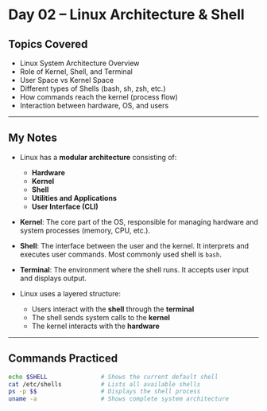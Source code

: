 # Day 02 – Linux Architecture & Shell

## Topics Covered

- Linux System Architecture Overview
- Role of Kernel, Shell, and Terminal
- User Space vs Kernel Space
- Different types of Shells (bash, sh, zsh, etc.)
- How commands reach the kernel (process flow)
- Interaction between hardware, OS, and users

---

## My Notes

- Linux has a **modular architecture** consisting of:
  - **Hardware**
  - **Kernel**
  - **Shell**
  - **Utilities and Applications**
  - **User Interface (CLI)**

- **Kernel**: The core part of the OS, responsible for managing hardware and system processes (memory, CPU, etc.).

- **Shell**: The interface between the user and the kernel. It interprets and executes user commands. Most commonly used shell is `bash`.

- **Terminal**: The environment where the shell runs. It accepts user input and displays output.

- Linux uses a layered structure:
  - Users interact with the **shell** through the **terminal**
  - The shell sends system calls to the **kernel**
  - The kernel interacts with the **hardware**

---

## Commands Practiced

```bash
echo $SHELL               # Shows the current default shell
cat /etc/shells           # Lists all available shells
ps -p $$                  # Displays the shell process
uname -a                  # Shows complete system architecture

